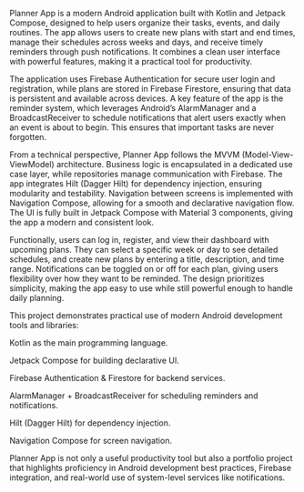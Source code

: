 Planner App is a modern Android application built with Kotlin and Jetpack Compose, designed to help users organize their tasks, events, and daily routines. The app allows users to create new plans with start and end times, manage their schedules across weeks and days, and receive timely reminders through push notifications. It combines a clean user interface with powerful features, making it a practical tool for productivity.

The application uses Firebase Authentication for secure user login and registration, while plans are stored in Firebase Firestore, ensuring that data is persistent and available across devices. A key feature of the app is the reminder system, which leverages Android’s AlarmManager and a BroadcastReceiver to schedule notifications that alert users exactly when an event is about to begin. This ensures that important tasks are never forgotten.

From a technical perspective, Planner App follows the MVVM (Model-View-ViewModel) architecture. Business logic is encapsulated in a dedicated use case layer, while repositories manage communication with Firebase. The app integrates Hilt (Dagger Hilt) for dependency injection, ensuring modularity and testability. Navigation between screens is implemented with Navigation Compose, allowing for a smooth and declarative navigation flow. The UI is fully built in Jetpack Compose with Material 3 components, giving the app a modern and consistent look.

Functionally, users can log in, register, and view their dashboard with upcoming plans. They can select a specific week or day to see detailed schedules, and create new plans by entering a title, description, and time range. Notifications can be toggled on or off for each plan, giving users flexibility over how they want to be reminded. The design prioritizes simplicity, making the app easy to use while still powerful enough to handle daily planning.

This project demonstrates practical use of modern Android development tools and libraries:

Kotlin as the main programming language.

Jetpack Compose for building declarative UI.

Firebase Authentication & Firestore for backend services.

AlarmManager + BroadcastReceiver for scheduling reminders and notifications.

Hilt (Dagger Hilt) for dependency injection.

Navigation Compose for screen navigation.

Planner App is not only a useful productivity tool but also a portfolio project that highlights proficiency in Android development best practices, Firebase integration, and real-world use of system-level services like notifications.
